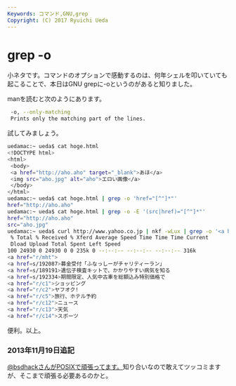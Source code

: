 ```yaml
---
Keywords: コマンド,GNU,grep
Copyright: (C) 2017 Ryuichi Ueda
---
```


# grep -o
小ネタです。コマンドのオプションで感動するのは、何年シェルを叩いていても起こることで、本日はGNU grepに-oというのがあると知りました。

manを読むと次のようにあります。

```bash
 -o, --only-matching
 Prints only the matching part of the lines.
```

試してみましょう。
```bash
uedamac:~ ueda$ cat hoge.html
<!DOCTYPE html>
<html>
 <body>
 <a href="http://aho.aho" target="_blank">あほ</a>
 <img src="aho.jpg" alt="aho">エロい画像</a>
 </body>
</html>
uedamac:~ ueda$ cat hoge.html | grep -o 'href="[^"]*"'
href="http://aho.aho"
uedamac:~ ueda$ cat hoge.html | grep -o -E '(src|href)="[^"]*"'
href="http://aho.aho"
src="aho.jpg"
uedamac:~ ueda$ curl http://www.yahoo.co.jp | nkf -wLux | grep -o '<a href=[^<]*' | head
 % Total % Received % Xferd Average Speed Time Time Time Current
 Dload Upload Total Spent Left Speed
100 24930 0 24930 0 0 235k 0 --:--:-- --:--:-- --:--:-- 316k
<a href="r/mht">
<a href=s/192087>募金受付「ふなっしーがチャリティーラン」 
<a href=s/189191>遺伝子検査キットで、かかりやすい病気を知る 
<a href=s/192334>期間限定、人気中古車を総額込み特別価格で 
<a href="r/c1">ショッピング 
<a href="r/c2">ヤフオク!
<a href="r/c5">旅行、ホテル予約 
<a href="r/c12">ニュース 
<a href="r/c13">天気 
<a href="r/c14">スポーツ 
```

便利。以上。

<h3>2013年11月19日追記</h3>

<a href="http://blog.bsdhack.org/" target="_blank">@bsdhackさんがPOSIXで頑張ってます。</a>知り合いなので敢えてツッコミますが、そこまで頑張る必要あるのかと。
